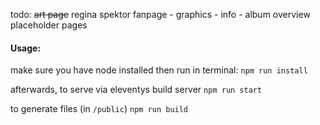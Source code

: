 todo: 
~~art page~~
regina spektor fanpage
    - graphics
    - info
    - album overview
placeholder pages



#### Usage:
make sure you have node installed
then run in terminal:
`npm run install`

afterwards, to serve via eleventys build server
`npm run start`

to generate files (in `/public`)
`npm run build`